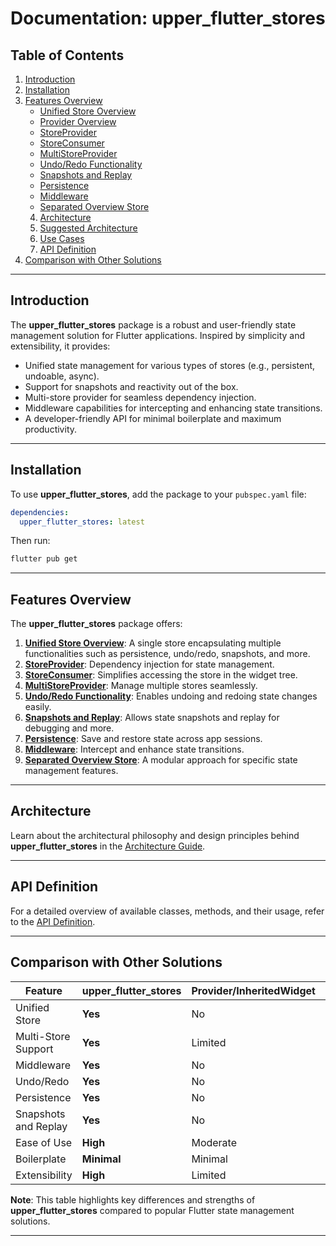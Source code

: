 # Documentation: **upper_flutter_stores**

## Table of Contents

1. [Introduction](#introduction)
2. [Installation](#installation)
3. [Features Overview](#features-overview)
   - [Unified Store Overview](https://github.com/upperdo/upper_flutter_stores/blob/master/docs/UNIFIED_STORE_OVERVIEW.md)
   - [Provider Overview](https://github.com/upperdo/upper_flutter_stores/blob/master/docs/PROVIDER_OVERVIEW.md)
   - [StoreProvider](https://github.com/upperdo/upper_flutter_stores/blob/master/docs/STOREPROVIDER.md)
   - [StoreConsumer](https://github.com/upperdo/upper_flutter_stores/blob/master/docs/STORECONSUMER.md)
   - [MultiStoreProvider](https://github.com/upperdo/upper_flutter_stores/blob/master/docs/MULTISTORE_PROVIDER.md)
   - [Undo/Redo Functionality](https://github.com/upperdo/upper_flutter_stores/blob/master/docs/UNIFIED_UNDO_REDO.md)
   - [Snapshots and Replay](https://github.com/upperdo/upper_flutter_stores/blob/master/docs/UNIFIED_SNAPSHOTS.md)
   - [Persistence](https://github.com/upperdo/upper_flutter_stores/blob/master/docs/UNIFIED_PERSISTENCE.md)
   - [Middleware](https://github.com/upperdo/upper_flutter_stores/blob/master/docs/UNIFIED_MIDDLEWARE.md)
   - [Separated Overview Store](https://github.com/upperdo/upper_flutter_stores/blob/master/docs/SEPARATED_OVERVIEW.md)
   4. [Architecture](https://github.com/upperdo/upper_flutter_stores/blob/master/docs/ARCHITECTURE.md)
   5. [Suggested Architecture](https://github.com/upperdo/upper_flutter_stores/blob/master/docs/SUGGESTED_ARCHITECTURE.md)
   6. [Use Cases](https://github.com/upperdo/upper_flutter_stores/blob/master/docs/USE_CASES.md)
   7. [API Definition](https://github.com/upperdo/upper_flutter_stores/blob/master/docs/API_DEFINITION.md)
8. [Comparison with Other Solutions](#comparison-with-other-solutions)
---

## Introduction

The **upper_flutter_stores** package is a robust and user-friendly state management solution for Flutter applications. Inspired by simplicity and extensibility, it provides:

- Unified state management for various types of stores (e.g., persistent, undoable, async).
- Support for snapshots and reactivity out of the box.
- Multi-store provider for seamless dependency injection.
- Middleware capabilities for intercepting and enhancing state transitions.
- A developer-friendly API for minimal boilerplate and maximum productivity.

---

## Installation

To use **upper_flutter_stores**, add the package to your `pubspec.yaml` file:

```yaml
dependencies:
  upper_flutter_stores: latest
```

Then run:

```bash
flutter pub get
```

---

## Features Overview

The **upper_flutter_stores** package offers:

1. **[Unified Store Overview](https://github.com/upperdo/upper_flutter_stores/blob/master/docs/UNIFIED_STORE_OVERVIEW.md)**: A single store encapsulating multiple functionalities such as persistence, undo/redo, snapshots, and more.
2. **[StoreProvider](https://github.com/upperdo/upper_flutter_stores/blob/master/docs/STOREPROVIDER.md)**: Dependency injection for state management.
3. **[StoreConsumer](https://github.com/upperdo/upper_flutter_stores/blob/master/docs/STORECONSUMER.md)**: Simplifies accessing the store in the widget tree.
4. **[MultiStoreProvider](https://github.com/upperdo/upper_flutter_stores/blob/master/docs/MULTISTORE_PROVIDER.md)**: Manage multiple stores seamlessly.
5. **[Undo/Redo Functionality](https://github.com/upperdo/upper_flutter_stores/blob/master/docs/UNIFIED_UNDO_REDO.md)**: Enables undoing and redoing state changes easily.
6. **[Snapshots and Replay](https://github.com/upperdo/upper_flutter_stores/blob/master/docs/UNIFIED_SNAPSHOTS.md)**: Allows state snapshots and replay for debugging and more.
7. **[Persistence](https://github.com/upperdo/upper_flutter_stores/blob/master/docs/UNIFIED_PERSISTENCE.md)**: Save and restore state across app sessions.
8. **[Middleware](https://github.com/upperdo/upper_flutter_stores/blob/master/docs/UNIFIED_MIDDLEWARE.md)**: Intercept and enhance state transitions.
9. **[Separated Overview Store](https://github.com/upperdo/upper_flutter_stores/blob/master/docs/SEPARATED_OVERVIEW.md)**: A modular approach for specific state management features.

---

## Architecture

Learn about the architectural philosophy and design principles behind **upper_flutter_stores** in the [Architecture Guide](https://github.com/upperdo/upper_flutter_stores/blob/main/docs/ARCHITECTURE.md).

---

## API Definition

For a detailed overview of available classes, methods, and their usage, refer to the [API Definition](https://github.com/upperdo/upper_flutter_stores/blob/main/docs/API_DEFINITION.md).

---

## Comparison with Other Solutions

| Feature                          | upper_flutter_stores          | Provider/InheritedWidget | Riverpod                  | Bloc/Cubit                 |
|----------------------------------|--------------------------------|--------------------------|---------------------------|----------------------------|
| Unified Store                    | **Yes**                       | No                       | No                        | No                         |
| Multi-Store Support              | **Yes**                       | Limited                  | **Yes**                   | Limited                    |
| Middleware                       | **Yes**                       | No                       | No                        | Limited                    |
| Undo/Redo                        | **Yes**                       | No                       | No                        | No                         |
| Persistence                      | **Yes**                       | No                       | Limited                   | No                         |
| Snapshots and Replay             | **Yes**                       | No                       | No                        | No                         |
| Ease of Use                      | **High**                      | Moderate                 | High                      | Low                        |
| Boilerplate                      | **Minimal**                   | Minimal                  | Minimal                   | **High**                   |
| Extensibility                    | **High**                      | Limited                  | High                      | Limited                    |

**Note**: This table highlights key differences and strengths of **upper_flutter_stores** compared to popular Flutter state management solutions.

---
